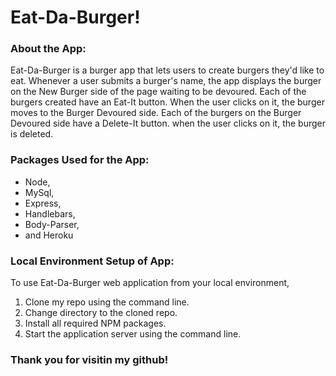 # Eat-Da-Burger!

### About the App:

Eat-Da-Burger is a burger app that lets users to create burgers they'd like to eat.  Whenever a user submits a burger's name, the app displays the burger on the New Burger side of the page waiting to be devoured.  Each of the burgers created have an Eat-It button.  When the user clicks on it, the burger moves to the Burger Devoured side.  Each of the burgers on the Burger Devoured side have a Delete-It button.  when the user clicks on it, the burger is deleted.

### Packages Used for the App:

* Node,
* MySql,
* Express, 
* Handlebars,
* Body-Parser,
* and Heroku

### Local Environment Setup of App:

To use Eat-Da-Burger web application from your local environment,

1. Clone my repo using the command line.
2. Change directory to the cloned repo.
3. Install all required NPM packages.
4. Start the application server using the command line.

### Thank you for visitin my github! 
